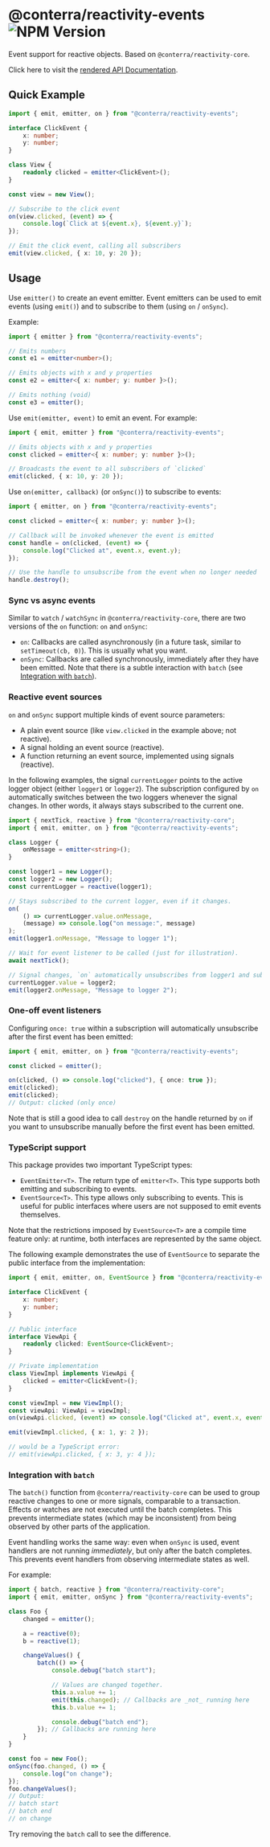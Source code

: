 # @conterra/reactivity-events ![NPM Version](https://img.shields.io/npm/v/%40conterra%2Freactivity-events)

Event support for reactive objects. Based on `@conterra/reactivity-core`.

Click here to visit the [rendered API Documentation](https://conterra.github.io/reactivity/latest/).

## Quick Example

```ts
import { emit, emitter, on } from "@conterra/reactivity-events";

interface ClickEvent {
    x: number;
    y: number;
}

class View {
    readonly clicked = emitter<ClickEvent>();
}

const view = new View();

// Subscribe to the click event
on(view.clicked, (event) => {
    console.log(`Click at ${event.x}, ${event.y}`);
});

// Emit the click event, calling all subscribers
emit(view.clicked, { x: 10, y: 20 });
```

## Usage

Use `emitter()` to create an event emitter.
Event emitters can be used to emit events (using `emit()`) and to subscribe to them (using `on` / `onSync`).

Example:

```ts
import { emitter } from "@conterra/reactivity-events";

// Emits numbers
const e1 = emitter<number>();

// Emits objects with x and y properties
const e2 = emitter<{ x: number; y: number }>();

// Emits nothing (void)
const e3 = emitter();
```

Use `emit(emitter, event)` to emit an event.
For example:

```ts
import { emit, emitter } from "@conterra/reactivity-events";

// Emits objects with x and y properties
const clicked = emitter<{ x: number; y: number }>();

// Broadcasts the event to all subscribers of `clicked`
emit(clicked, { x: 10, y: 20 });
```

Use `on(emitter, callback)` (or `onSync()`) to subscribe to events:

```ts
import { emitter, on } from "@conterra/reactivity-events";

const clicked = emitter<{ x: number; y: number }>();

// Callback will be invoked whenever the event is emitted
const handle = on(clicked, (event) => {
    console.log("Clicked at", event.x, event.y);
});

// Use the handle to unsubscribe from the event when no longer needed
handle.destroy();
```

### Sync vs async events

Similar to `watch` / `watchSync` in `@conterra/reactivity-core`, there are two versions of the `on` function: `on` and `onSync`:

- `on`: Callbacks are called asynchronously (in a future task, similar to `setTimeout(cb, 0)`).
  This is usually what you want.
- `onSync`: Callbacks are called synchronously, immediately after they have been emitted.
  Note that there is a subtle interaction with `batch` (see [Integration with `batch`](#integration-with-batch)).

### Reactive event sources

`on` and `onSync` support multiple kinds of event source parameters:

- A plain event source (like `view.clicked` in the example above; not reactive).
- A signal holding an event source (reactive).
- A function returning an event source, implemented using signals (reactive).

In the following examples, the signal `currentLogger` points to the active logger object (either `logger1` or `logger2`).
The subscription configured by `on` automatically switches between the two loggers whenever the signal changes.
In other words, it always stays subscribed to the current one.

```ts
import { nextTick, reactive } from "@conterra/reactivity-core";
import { emit, emitter, on } from "@conterra/reactivity-events";

class Logger {
    onMessage = emitter<string>();
}

const logger1 = new Logger();
const logger2 = new Logger();
const currentLogger = reactive(logger1);

// Stays subscribed to the current logger, even if it changes.
on(
    () => currentLogger.value.onMessage,
    (message) => console.log("on message:", message)
);
emit(logger1.onMessage, "Message to logger 1");

// Wait for event listener to be called (just for illustration).
await nextTick();

// Signal changes, `on` automatically unsubscribes from logger1 and subscribes to logger2.
currentLogger.value = logger2;
emit(logger2.onMessage, "Message to logger 2");
```

### One-off event listeners

Configuring `once: true` within a subscription will automatically unsubscribe after the first event has been emitted:

```ts
import { emit, emitter, on } from "@conterra/reactivity-events";

const clicked = emitter();

on(clicked, () => console.log("clicked"), { once: true });
emit(clicked);
emit(clicked);
// Output: clicked (only once)
```

Note that is still a good idea to call `destroy` on the handle returned by `on` if you want to unsubscribe manually before the first event has been emitted.

### TypeScript support

This package provides two important TypeScript types:

- `EventEmitter<T>`.
  The return type of `emitter<T>`.
  This type supports both emitting and subscribing to events.
- `EventSource<T>`.
  This type allows only subscribing to events.
  This is useful for public interfaces where users are not supposed to emit events themselves.

Note that the restrictions imposed by `EventSource<T>` are a compile time feature only:
at runtime, both interfaces are represented by the same object.

The following example demonstrates the use of `EventSource` to separate the public interface from the implementation:

```ts
import { emit, emitter, on, EventSource } from "@conterra/reactivity-events";

interface ClickEvent {
    x: number;
    y: number;
}

// Public interface
interface ViewApi {
    readonly clicked: EventSource<ClickEvent>;
}

// Private implementation
class ViewImpl implements ViewApi {
    clicked = emitter<ClickEvent>();
}

const viewImpl = new ViewImpl();
const viewApi: ViewApi = viewImpl;
on(viewApi.clicked, (event) => console.log("Clicked at", event.x, event.y));

emit(viewImpl.clicked, { x: 1, y: 2 });

// would be a TypeScript error:
// emit(viewApi.clicked, { x: 3, y: 4 });
```

### Integration with `batch`

The `batch()` function from `@conterra/reactivity-core` can be used to group reactive changes to one or more signals, comparable to a transaction.
Effects or watches are not executed until the batch completes.
This prevents intermediate states (which may be inconsistent) from being observed by other parts of the application.

Event handling works the same way: even when `onSync` is used, event handlers are not running _immediately_, but only after the batch completes.
This prevents event handlers from observing intermediate states as well.

For example:

```ts
import { batch, reactive } from "@conterra/reactivity-core";
import { emit, emitter, onSync } from "@conterra/reactivity-events";

class Foo {
    changed = emitter();

    a = reactive(0);
    b = reactive(1);

    changeValues() {
        batch(() => {
            console.debug("batch start");

            // Values are changed together.
            this.a.value += 1;
            emit(this.changed); // Callbacks are _not_ running here
            this.b.value += 1;

            console.debug("batch end");
        }); // Callbacks are running here
    }
}

const foo = new Foo();
onSync(foo.changed, () => {
    console.log("on change");
});
foo.changeValues();
// Output:
// batch start
// batch end
// on change
```

Try removing the `batch` call to see the difference.
